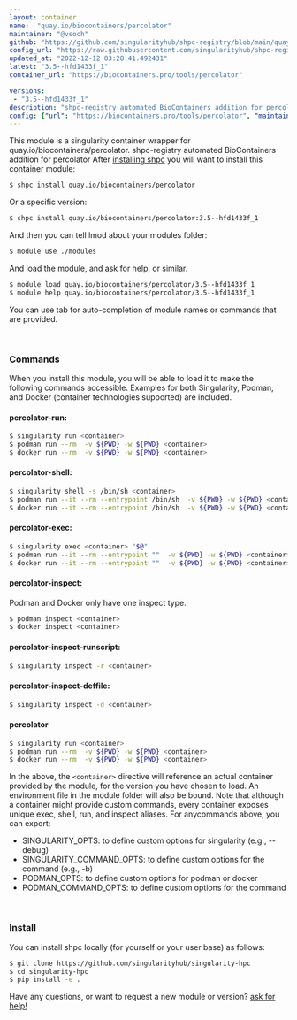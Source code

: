 ```yaml
---
layout: container
name:  "quay.io/biocontainers/percolator"
maintainer: "@vsoch"
github: "https://github.com/singularityhub/shpc-registry/blob/main/quay.io/biocontainers/percolator/container.yaml"
config_url: "https://raw.githubusercontent.com/singularityhub/shpc-registry/main/quay.io/biocontainers/percolator/container.yaml"
updated_at: "2022-12-12 03:28:41.492431"
latest: "3.5--hfd1433f_1"
container_url: "https://biocontainers.pro/tools/percolator"

versions:
 - "3.5--hfd1433f_1"
description: "shpc-registry automated BioContainers addition for percolator"
config: {"url": "https://biocontainers.pro/tools/percolator", "maintainer": "@vsoch", "description": "shpc-registry automated BioContainers addition for percolator", "latest": {"3.5--hfd1433f_1": "sha256:4ce8cd765f340f4fb6c0775a018326dd700953ac55cc1c7fe8c55da633c7d817"}, "tags": {"3.5--hfd1433f_1": "sha256:4ce8cd765f340f4fb6c0775a018326dd700953ac55cc1c7fe8c55da633c7d817"}, "docker": "quay.io/biocontainers/percolator"}
---
```


This module is a singularity container wrapper for quay.io/biocontainers/percolator.
shpc-registry automated BioContainers addition for percolator
After [installing shpc](#install) you will want to install this container module:


```bash
$ shpc install quay.io/biocontainers/percolator
```

Or a specific version:

```bash
$ shpc install quay.io/biocontainers/percolator:3.5--hfd1433f_1
```

And then you can tell lmod about your modules folder:

```bash
$ module use ./modules
```

And load the module, and ask for help, or similar.

```bash
$ module load quay.io/biocontainers/percolator/3.5--hfd1433f_1
$ module help quay.io/biocontainers/percolator/3.5--hfd1433f_1
```

You can use tab for auto-completion of module names or commands that are provided.

<br>

### Commands

When you install this module, you will be able to load it to make the following commands accessible.
Examples for both Singularity, Podman, and Docker (container technologies supported) are included.

#### percolator-run:

```bash
$ singularity run <container>
$ podman run --rm  -v ${PWD} -w ${PWD} <container>
$ docker run --rm  -v ${PWD} -w ${PWD} <container>
```

#### percolator-shell:

```bash
$ singularity shell -s /bin/sh <container>
$ podman run --it --rm --entrypoint /bin/sh  -v ${PWD} -w ${PWD} <container>
$ docker run --it --rm --entrypoint /bin/sh  -v ${PWD} -w ${PWD} <container>
```

#### percolator-exec:

```bash
$ singularity exec <container> "$@"
$ podman run --it --rm --entrypoint ""  -v ${PWD} -w ${PWD} <container> "$@"
$ docker run --it --rm --entrypoint ""  -v ${PWD} -w ${PWD} <container> "$@"
```

#### percolator-inspect:

Podman and Docker only have one inspect type.

```bash
$ podman inspect <container>
$ docker inspect <container>
```

#### percolator-inspect-runscript:

```bash
$ singularity inspect -r <container>
```

#### percolator-inspect-deffile:

```bash
$ singularity inspect -d <container>
```



#### percolator

```bash
$ singularity run <container>
$ podman run --rm  -v ${PWD} -w ${PWD} <container>
$ docker run --rm  -v ${PWD} -w ${PWD} <container>
```


In the above, the `<container>` directive will reference an actual container provided
by the module, for the version you have chosen to load. An environment file in the
module folder will also be bound. Note that although a container
might provide custom commands, every container exposes unique exec, shell, run, and
inspect aliases. For anycommands above, you can export:

 - SINGULARITY_OPTS: to define custom options for singularity (e.g., --debug)
 - SINGULARITY_COMMAND_OPTS: to define custom options for the command (e.g., -b)
 - PODMAN_OPTS: to define custom options for podman or docker
 - PODMAN_COMMAND_OPTS: to define custom options for the command

<br>

### Install

You can install shpc locally (for yourself or your user base) as follows:

```bash
$ git clone https://github.com/singularityhub/singularity-hpc
$ cd singularity-hpc
$ pip install -e .
```

Have any questions, or want to request a new module or version? [ask for help!](https://github.com/singularityhub/singularity-hpc/issues)